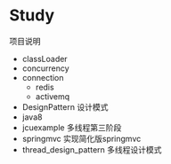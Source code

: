 # Study
项目说明
- classLoader 
- concurrency
- connection 
    - redis
    - activemq 
- DesignPattern 设计模式
- java8
- jcuexample    多线程第三阶段
- springmvc     实现简化版springmvc
- thread_design_pattern 多线程设计模式

